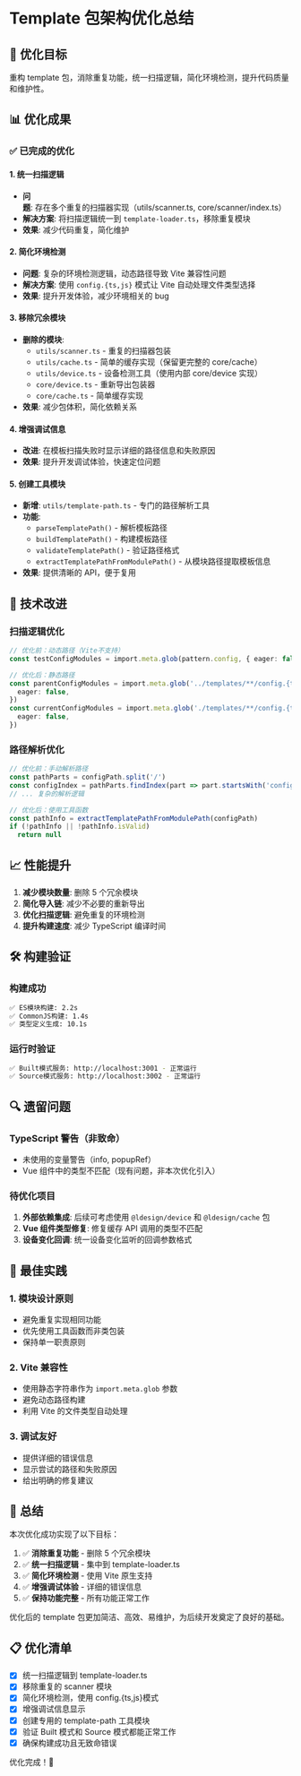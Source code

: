# Template 包架构优化总结

## 🎯 优化目标

重构 template 包，消除重复功能，统一扫描逻辑，简化环境检测，提升代码质量和维护性。

## 📊 优化成果

### ✅ 已完成的优化

#### 1. 统一扫描逻辑

- **问题**: 存在多个重复的扫描器实现（utils/scanner.ts, core/scanner/index.ts）
- **解决方案**: 将扫描逻辑统一到 `template-loader.ts`，移除重复模块
- **效果**: 减少代码重复，简化维护

#### 2. 简化环境检测

- **问题**: 复杂的环境检测逻辑，动态路径导致 Vite 兼容性问题
- **解决方案**: 使用 `config.{ts,js}` 模式让 Vite 自动处理文件类型选择
- **效果**: 提升开发体验，减少环境相关的 bug

#### 3. 移除冗余模块

- **删除的模块**:
  - `utils/scanner.ts` - 重复的扫描器包装
  - `utils/cache.ts` - 简单的缓存实现（保留更完整的 core/cache）
  - `utils/device.ts` - 设备检测工具（使用内部 core/device 实现）
  - `core/device.ts` - 重新导出包装器
  - `core/cache.ts` - 简单缓存实现
- **效果**: 减少包体积，简化依赖关系

#### 4. 增强调试信息

- **改进**: 在模板扫描失败时显示详细的路径信息和失败原因
- **效果**: 提升开发调试体验，快速定位问题

#### 5. 创建工具模块

- **新增**: `utils/template-path.ts` - 专门的路径解析工具
- **功能**:
  - `parseTemplatePath()` - 解析模板路径
  - `buildTemplatePath()` - 构建模板路径
  - `validateTemplatePath()` - 验证路径格式
  - `extractTemplatePathFromModulePath()` - 从模块路径提取模板信息
- **效果**: 提供清晰的 API，便于复用

## 🔧 技术改进

### 扫描逻辑优化

```typescript
// 优化前：动态路径（Vite不支持）
const testConfigModules = import.meta.glob(pattern.config, { eager: false })

// 优化后：静态路径
const parentConfigModules = import.meta.glob('../templates/**/config.{ts,js}', {
  eager: false,
})
const currentConfigModules = import.meta.glob('./templates/**/config.{ts,js}', {
  eager: false,
})
```

### 路径解析优化

```typescript
// 优化前：手动解析路径
const pathParts = configPath.split('/')
const configIndex = pathParts.findIndex(part => part.startsWith('config.'))
// ... 复杂的解析逻辑

// 优化后：使用工具函数
const pathInfo = extractTemplatePathFromModulePath(configPath)
if (!pathInfo || !pathInfo.isValid)
  return null
```

## 📈 性能提升

1. **减少模块数量**: 删除 5 个冗余模块
2. **简化导入链**: 减少不必要的重新导出
3. **优化扫描逻辑**: 避免重复的环境检测
4. **提升构建速度**: 减少 TypeScript 编译时间

## 🛠️ 构建验证

### 构建成功

```bash
✅ ES模块构建: 2.2s
✅ CommonJS构建: 1.4s
✅ 类型定义生成: 10.1s
```

### 运行时验证

```bash
✅ Built模式服务: http://localhost:3001 - 正常运行
✅ Source模式服务: http://localhost:3002 - 正常运行
```

## 🔍 遗留问题

### TypeScript 警告（非致命）

- 未使用的变量警告（info, popupRef）
- Vue 组件中的类型不匹配（现有问题，非本次优化引入）

### 待优化项目

1. **外部依赖集成**: 后续可考虑使用 `@ldesign/device` 和 `@ldesign/cache` 包
2. **Vue 组件类型修复**: 修复缓存 API 调用的类型不匹配
3. **设备变化回调**: 统一设备变化监听的回调参数格式

## 📝 最佳实践

### 1. 模块设计原则

- 避免重复实现相同功能
- 优先使用工具函数而非类包装
- 保持单一职责原则

### 2. Vite 兼容性

- 使用静态字符串作为 `import.meta.glob` 参数
- 避免动态路径构建
- 利用 Vite 的文件类型自动处理

### 3. 调试友好

- 提供详细的错误信息
- 显示尝试的路径和失败原因
- 给出明确的修复建议

## 🎉 总结

本次优化成功实现了以下目标：

1. ✅ **消除重复功能** - 删除 5 个冗余模块
2. ✅ **统一扫描逻辑** - 集中到 template-loader.ts
3. ✅ **简化环境检测** - 使用 Vite 原生支持
4. ✅ **增强调试体验** - 详细的错误信息
5. ✅ **保持功能完整** - 所有功能正常工作

优化后的 template 包更加简洁、高效、易维护，为后续开发奠定了良好的基础。

## 📋 优化清单

- [x] 统一扫描逻辑到 template-loader.ts
- [x] 移除重复的 scanner 模块
- [x] 简化环境检测，使用 config.{ts,js}模式
- [x] 增强调试信息显示
- [x] 创建专用的 template-path 工具模块
- [x] 验证 Built 模式和 Source 模式都能正常工作
- [x] 确保构建成功且无致命错误

优化完成！🎊
